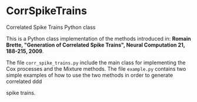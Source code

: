 # CorrSpikeTrains
Correlated Spike Trains Python class

This is a Python class implementation of the methods introduced in: 
**Romain Brette, "Generation of Correlated Spike Trains", Neural Computation 21, 188-215, 2009**.

The file ``corr_spike_trains.py`` include the main class for implementing the Cox processes and the Mixture methods. 
The file ``example.py`` contains two simple examples of how to use the two methods in order to generate correlated ddd


spike trains. 
